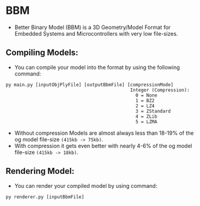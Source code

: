 # BBM
- Better Binary Model (BBM) is a 3D Geometry/Model Format for Embedded Systems and Microcontrollers with very low file-sizes.

## Compiling Models:
- You can compile your model into the format by using the following command:
```
py main.py [inputObjPlyFile] [outputBbmFile] [compressionMode]
                                              Integer (Compression):
                                                0 = None
                                                1 = BZ2
                                                2 = LZ4
                                                3 = ZStandard
                                                4 = ZLib
                                                5 = LZMA
```
- Without compression Models are almost always less than 18-19% of the og model file-size `(415kb -> 75kb)`.
- With compression it gets even better with nearly 4-6% of the og model file-size `(415kb -> 18kb)`.

## Rendering Model:
- You can render your compiled model by using command:
```
py renderer.py [inputBbmFile]
```
